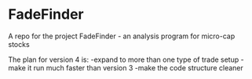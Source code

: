 # FadeFinder
A repo for the project FadeFinder - an analysis program for micro-cap stocks

The plan for version 4 is:
-expand to more than one type of trade setup
-make it run much faster than version 3
-make the code structure cleaner
